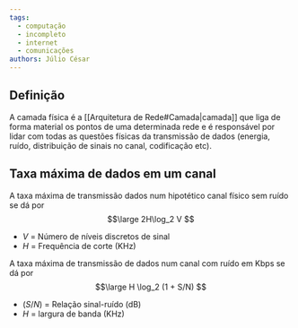 ```yaml
---
tags:
  - computação
  - incompleto
  - internet
  - comunicações
authors: Júlio César
---
```

## Definição

A camada física é a [[Arquitetura de Rede#Camada|camada]] que liga de forma material os pontos de uma determinada rede e é responsável por lidar com todas as questões físicas da transmissão de dados (energia, ruído, distribuição de sinais no canal, codificação etc).

## Taxa máxima de dados em um canal

A taxa máxima de transmissão dados num hipotético canal físico sem ruído se dá por
$$\large
2H\log_2 V
$$
- $V$ = Número de níveis discretos de sinal
- $H$ = Frequência de corte (KHz)

A taxa máxima de transmissão de dados num canal com ruído em Kbps se dá por
$$\large
H \log_2 (1 + S/N)
$$
- $(S/N)$ = Relação sinal-ruído (dB)
- $H$ = largura de banda (KHz)